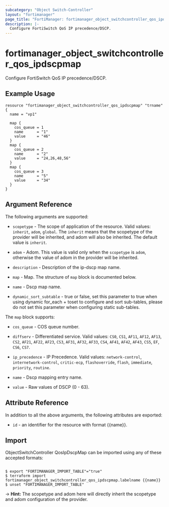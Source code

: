 ```yaml
---
subcategory: "Object Switch-Controller"
layout: "fortimanager"
page_title: "FortiManager: fortimanager_object_switchcontroller_qos_ipdscpmap"
description: |-
  Configure FortiSwitch QoS IP precedence/DSCP.
---
```


# fortimanager_object_switchcontroller_qos_ipdscpmap
Configure FortiSwitch QoS IP precedence/DSCP.

## Example Usage

```hcl
resource "fortimanager_object_switchcontroller_qos_ipdscpmap" "trname" {
  name = "vp1"

  map {
    cos_queue = 1
    name      = "1"
    value     = "46"
  }
  map {
    cos_queue = 2
    name      = "2"
    value     = "24,26,48,56"
  }
  map {
    cos_queue = 3
    name      = "5"
    value     = "34"
  }
}
```

## Argument Reference


The following arguments are supported:

* `scopetype` - The scope of application of the resource. Valid values: `inherit`, `adom`, `global`. The `inherit` means that the scopetype of the provider will be inherited, and adom will also be inherited. The default value is `inherit`.
* `adom` - Adom. This value is valid only when the `scopetype` is `adom`, otherwise the value of adom in the provider will be inherited.

* `description` - Description of the ip-dscp map name.
* `map` - Map. The structure of `map` block is documented below.
* `name` - Dscp map name.
* `dynamic_sort_subtable` - true or false, set this parameter to true when using dynamic for_each + toset to configure and sort sub-tables, please do not set this parameter when configuring static sub-tables.

The `map` block supports:

* `cos_queue` - COS queue number.
* `diffserv` - Differentiated service. Valid values: `CS0`, `CS1`, `AF11`, `AF12`, `AF13`, `CS2`, `AF21`, `AF22`, `AF23`, `CS3`, `AF31`, `AF32`, `AF33`, `CS4`, `AF41`, `AF42`, `AF43`, `CS5`, `EF`, `CS6`, `CS7`.

* `ip_precedence` - IP Precedence. Valid values: `network-control`, `internetwork-control`, `critic-ecp`, `flashoverride`, `flash`, `immediate`, `priority`, `routine`.

* `name` - Dscp mapping entry name.
* `value` - Raw values of DSCP (0 - 63).


## Attribute Reference

In addition to all the above arguments, the following attributes are exported:
* `id` - an identifier for the resource with format {{name}}.

## Import

ObjectSwitchController QosIpDscpMap can be imported using any of these accepted formats:
```

$ export "FORTIMANAGER_IMPORT_TABLE"="true"
$ terraform import fortimanager_object_switchcontroller_qos_ipdscpmap.labelname {{name}}
$ unset "FORTIMANAGER_IMPORT_TABLE"
```
-> **Hint:** The scopetype and adom here will directly inherit the scopetype and adom configuration of the provider.
